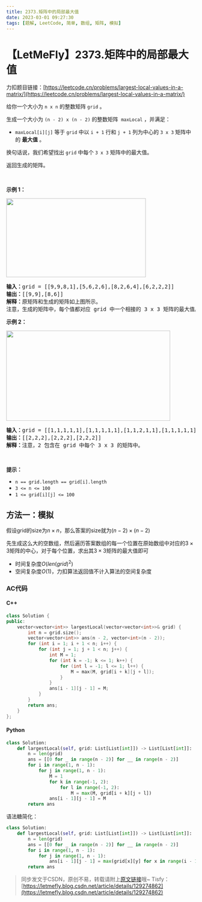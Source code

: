 ```yaml
---
title: 2373.矩阵中的局部最大值
date: 2023-03-01 09:27:30
tags: [题解, LeetCode, 简单, 数组, 矩阵, 模拟]
---
```


# 【LetMeFly】2373.矩阵中的局部最大值

力扣题目链接：[https://leetcode.cn/problems/largest-local-values-in-a-matrix/](https://leetcode.cn/problems/largest-local-values-in-a-matrix/)

<p>给你一个大小为 <code>n x n</code> 的整数矩阵 <code>grid</code> 。</p>

<p>生成一个大小为&nbsp;<code>(n - 2) x (n - 2)</code> 的整数矩阵&nbsp; <code>maxLocal</code> ，并满足：</p>

<ul>
	<li><code>maxLocal[i][j]</code> 等于 <code>grid</code> 中以 <code>i + 1</code> 行和 <code>j + 1</code> 列为中心的 <code>3 x 3</code> 矩阵中的 <strong>最大值</strong> 。</li>
</ul>

<p>换句话说，我们希望找出 <code>grid</code> 中每个&nbsp;<code>3 x 3</code> 矩阵中的最大值。</p>

<p>返回生成的矩阵。</p>

<p>&nbsp;</p>

<p><strong>示例 1：</strong></p>

<p><img alt="" src="https://assets.leetcode.com/uploads/2022/06/21/ex1.png" style="width: 371px; height: 210px;" /></p>

<pre>
<strong>输入：</strong>grid = [[9,9,8,1],[5,6,2,6],[8,2,6,4],[6,2,2,2]]
<strong>输出：</strong>[[9,9],[8,6]]
<strong>解释：</strong>原矩阵和生成的矩阵如上图所示。
注意，生成的矩阵中，每个值都对应 grid 中一个相接的 3 x 3 矩阵的最大值。</pre>

<p><strong>示例 2：</strong></p>

<p><img alt="" src="https://assets.leetcode.com/uploads/2022/07/02/ex2new2.png" style="width: 436px; height: 240px;" /></p>

<pre>
<strong>输入：</strong>grid = [[1,1,1,1,1],[1,1,1,1,1],[1,1,2,1,1],[1,1,1,1,1],[1,1,1,1,1]]
<strong>输出：</strong>[[2,2,2],[2,2,2],[2,2,2]]
<strong>解释：</strong>注意，2 包含在 grid 中每个 3 x 3 的矩阵中。
</pre>

<p>&nbsp;</p>

<p><strong>提示：</strong></p>

<ul>
	<li><code>n == grid.length == grid[i].length</code></li>
	<li><code>3 &lt;= n &lt;= 100</code></li>
	<li><code>1 &lt;= grid[i][j] &lt;= 100</code></li>
</ul>


    
## 方法一：模拟

假设grid的size为$n\times n$，那么答案的size就为$(n - 2)\times(n-2)$

先生成这么大的空数组，然后遍历答案数组的每一个位置在原始数组中对应的$3\times3$矩阵的中心，对于每个位置，求出其$3\times3$矩阵的最大值即可

+ 时间复杂度$O(len(grid)^2)$
+ 空间复杂度$O(1)$，力扣算法返回值不计入算法的空间复杂度

### AC代码

#### C++

```cpp
class Solution {
public:
    vector<vector<int>> largestLocal(vector<vector<int>>& grid) {
        int n = grid.size();
        vector<vector<int>> ans(n - 2, vector<int>(n - 2));
        for (int i = 1; i + 1 < n; i++) {
            for (int j = 1; j + 1 < n; j++) {
                int M = 1;
                for (int k = -1; k <= 1; k++) {
                    for (int l = -1; l <= 1; l++) {
                        M = max(M, grid[i + k][j + l]);
                    }
                }
                ans[i - 1][j - 1] = M;
            }
        }
        return ans;
    }
};
```

#### Python

```python
class Solution:
    def largestLocal(self, grid: List[List[int]]) -> List[List[int]]:
        n = len(grid)
        ans = [[0 for _ in range(n - 2)] for __ in range(n - 2)]
        for i in range(1, n - 1):
            for j in range(1, n - 1):
                M = 1
                for k in range(-1, 2):
                    for l in range(-1, 2):
                        M = max(M, grid[i + k][j + l])
                ans[i - 1][j - 1] = M        
        return ans
```

语法糖简化：

```python
class Solution:
    def largestLocal(self, grid: List[List[int]]) -> List[List[int]]:
        n = len(grid)
        ans = [[0 for _ in range(n - 2)] for __ in range(n - 2)]
        for i in range(1, n - 1):
            for j in range(1, n - 1):
                ans[i - 1][j - 1] = max(grid[x][y] for x in range(i - 1, i + 2) for y in range(j - 1, j + 2))
        return ans
```

> 同步发文于CSDN，原创不易，转载请附上[原文链接](https://leetcode.letmefly.xyz/2023/03/01/LeetCode%202373.%E7%9F%A9%E9%98%B5%E4%B8%AD%E7%9A%84%E5%B1%80%E9%83%A8%E6%9C%80%E5%A4%A7%E5%80%BC/)哦~
> Tisfy：[https://letmefly.blog.csdn.net/article/details/129274862](https://letmefly.blog.csdn.net/article/details/129274862)

